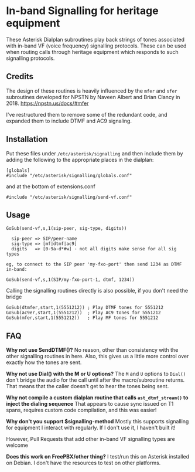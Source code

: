 # In-band Signalling for heritage equipment

These Asterisk Dialplan subroutines play back strings of tones associated with in-band VF (voice frequency) signalling protocols.  These can be used when routing calls through heritage equipment which responds to such signalling protocols.

## Credits
The design of these routines is heavily influenced by the `mfer` and `sfer` subroutines developed for NPSTN by Naveen Albert and Brian Clancy in 2018. https://npstn.us/docs/#mfer

I've restructured them to remove some of the redundant code, and expanded them to include DTMF and AC9 signaling.

## Installation
Put these files under `/etc/asterisk/signalling` and then include them by adding the following to the appropriate places in the dialplan:

```
[globals]
#include "/etc/asterisk/signalling/globals.conf"
```
and at the bottom of extensions.conf
```
#include "/etc/asterisk/signalling/send-vf.conf"
```

## Usage
```
GoSub(send-vf,s,1(sip-peer, sig-type, digits))

  sip-peer => SIP/peer-name
  sig-type => [mf|dtmf|ac9]
  digits   => [0-9a-d*#w] - not all digits make sense for all sig types

eg, to connect to the SIP peer 'my-fxo-port' then send 1234 as DTMF in-band:

GoSub(send-vf,s,1(SIP/my-fxo-port-1, dtmf, 1234))
```

Calling the signalling routines directly is also possible, if you don't need the bridge

```
GoSub(dtmfer,start,1(5551212)) ; Play DTMF tones for 5551212
GoSub(ac9er,start,1(5551212))  ; Play AC9 tones for 5551212
GoSub(mfer,start,1(5551212))   ; Play MF tones for 5551212
```

## FAQ
**Why not use SendDTMF()?**
No reason, other than consistency with the other signalling routines in here.  Also, this gives us a little more control over exactly how the tones are sent.

**Why not use Dial() with the M or U options?**
The `M` and `U` options to `Dial()` don't bridge the audio for the call until after the macro/subroutine returns.  That means that the caller doesn't get to hear the tones being sent.

**Why not compile a custom dialplan routine that calls `ast_dtmf_stream()` to inject the dialing sequence**
That appears to cause sync issued on T1 spans, requires custom code compilation, and this was easier!

**Why don't you support $signalling-method**
Mostly this supports signalling for equipment I interact with regularly.  If I don't use it, I haven't built it!

However, Pull Requests that add other in-band VF signalling types are welcome

**Does this work on FreePBX/other thing?**
I test/run this on Asterisk installed on Debian.  I don't have the resources to test on other platforms.
